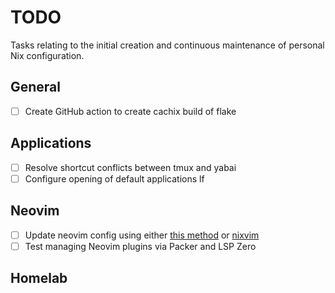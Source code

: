 # TODO

Tasks relating to the initial creation and continuous maintenance of personal Nix configuration.

## General

- [ ] Create GitHub action to create cachix build of flake

## Applications

- [ ] Resolve shortcut conflicts between tmux and yabai
- [ ] Configure opening of default applications lf

## Neovim

- [ ] Update neovim config using either [this method](https://github.com/Misterio77/nix-config/tree/main/home/misterio/features/nvim) or [nixvim](https://github.com/pta2002/nixvim) 
- [ ] Test managing Neovim plugins via Packer and LSP Zero

## Homelab

 
